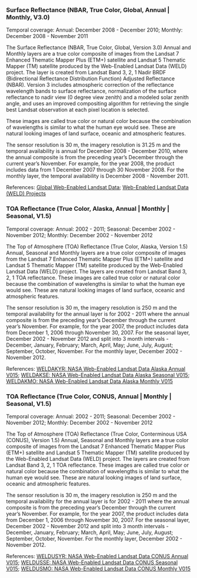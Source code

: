 ### Surface Reflectance (NBAR, True Color, Global, Annual | Monthly, V3.0)
Temporal coverage: Annual: December 2008 - December 2010; Monthly: December 2008 - November 2011

The Surface Reflectance (NBAR, True Color, Global, Version 3.0) Annual and Monthly layers are a true color composite of images from the Landsat 7 Enhanced Thematic Mapper Plus (ETM+) satellite and Landsat 5 Thematic Mapper (TM) satellite produced by the Web-Enabled Landsat Data (WELD) project. The layer is created from Landsat Band 3, 2, 1 Nadir BRDF (Bidirectional Reflectance Distribution Function) Adjusted Reflectance (NBAR). Version 3 includes atmospheric correction of the reflectance wavelength bands to surface reflectance, normalization of the surface reflectance to nadir view (0 degree view zenith) and a modeled solar zenith angle, and uses an improved  compositing algorithm for retrieving the single best Landsat observation at each pixel location is selected.

These images are called true color or natural color because the combination of wavelengths is similar to what the human eye would see. These are natural looking images of land surface, oceanic and atmospheric features.

The sensor resolution is 30 m, the imagery resolution is 31.25 m and the temporal availability is annual for December 2008 - December 2010, where the annual composite is from the preceding year’s December through the current year’s November. For example, for the year 2008, the product includes data from 1 December 2007 through 30 November 2008. For the monthly layer, the temporal availability is December 2008 - November 2011.

References: [Global Web-Enabled Landsat Data](http://globalmonitoring.sdstate.edu/projects/weldglobal/gweld.html); [Web-Enabled Landsat Data (WELD) Projects](https://landsat.usgs.gov/web-enabled-landsat-data-weld-projects)

### TOA Reflectance (True Color, Alaska, Annual | Monthly | Seasonal, V1.5)
Temporal coverage: Annual: 2002 - 2011; Seasonal: December 2002 - November 2012; Monthly: December 2002 - November 2012

The Top of Atmosphere (TOA) Reflectance (True Color, Alaska, Version 1.5) Annual, Seasonal and Monthly layers are a true color composite of images from the Landsat 7 Enhanced Thematic Mapper Plus (ETM+) satellite and Landsat 5 Thematic Mapper (TM) satellite produced by the Web-Enabled Landsat Data (WELD) project. The layers are created from Landsat Band 3, 2, 1 TOA reflectance. These images are called true color or natural color because the combination of wavelengths is similar to what the human eye would see. These are natural looking images of land surface, oceanic and atmospheric features.

The sensor resolution is 30 m, the imagery resolution is 250 m and the temporal availability for the annual layer is for 2002 - 2011 where the annual composite is from the preceding year’s December through the current year’s November. For example, for the year 2007, the product includes data from December 1, 2006 through November 30, 2007. For the seasonal layer, December 2002 - November 2012 and split into 3 month intervals - December, January, February; March, April, May; June, July, August; September, October, November. For the monthly layer, December 2002 - November 2012.

References: [WELDAKYR: NASA Web-Enabled Landsat Data Alaska Annual V015](https://lpdaac.usgs.gov/dataset_discovery/measures/measures_products_table/weldakyr_v015); [WELDAKSE: NASA Web-Enabled Landsat Data Alaska Seasonal V015](https://lpdaac.usgs.gov/dataset_discovery/measures/measures_products_table/weldakse_v015); [WELDAKMO: NASA Web-Enabled Landsat Data Alaska Monthly V015](https://lpdaac.usgs.gov/dataset_discovery/measures/measures_products_table/weldakmo_v015)

### TOA Reflectance (True Color, CONUS, Annual | Monthly | Seasonal, V1.5)
Temporal coverage: Annual: 2002 - 2011; Seasonal: December 2002 - November 2012; Monthly: December 2002 - November 2012

The Top of Atmosphere (TOA) Reflectance (True Color, Conterminous USA (CONUS), Version 1.5) Annual, Seasonal and Monthly layers are a true color composite of images from the Landsat 7 Enhanced Thematic Mapper Plus (ETM+) satellite and Landsat 5 Thematic Mapper (TM) satellite produced by the Web-Enabled Landsat Data (WELD) project. The layers are created from Landsat Band 3, 2, 1 TOA reflectance. These images are called true color or natural color because the combination of wavelengths is similar to what the human eye would see. These are natural looking images of land surface, oceanic and atmospheric features.

The sensor resolution is 30 m, the imagery resolution is 250 m and the temporal availability for the annual layer is for 2002 - 2011 where the annual composite is from the preceding year’s December through the current year’s November. For example, for the year 2007, the product includes data from December 1, 2006 through November 30, 2007. For the seasonal layer, December 2002 - November 2012 and split into 3 month intervals - December, January, February; March, April, May; June, July, August; September, October, November. For the monthly layer, December 2002 - November 2012.

References: [WELDUSYR: NASA Web-Enabled Landsat Data CONUS Annual V015](https://lpdaac.usgs.gov/dataset_discovery/measures/measures_products_table/weldusyr_v015); [WELDUSSE: NASA Web-Enabled Landsat Data CONUS Seasonal V015](https://lpdaac.usgs.gov/dataset_discovery/measures/measures_products_table/weldusse_v015); [WELDUSMO: NASA Web-Enabled Landsat Data CONUS Monthly V015](https://lpdaac.usgs.gov/dataset_discovery/measures/measures_products_table/weldusmo_v015)
